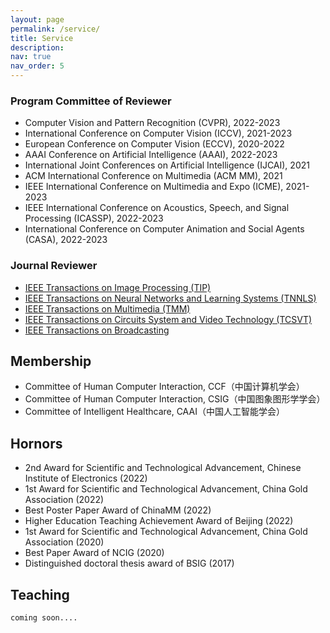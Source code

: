 ```yaml
---
layout: page
permalink: /service/
title: Service
description: 
nav: true
nav_order: 5
---
```


### Program Committee of Reviewer

* Computer Vision and Pattern Recognition (CVPR), 2022-2023
* International Conference on Computer Vision (ICCV), 2021-2023
* European Conference on Computer Vision (ECCV), 2020-2022
* AAAI Conference on Artificial Intelligence (AAAI), 2022-2023
* International Joint Conferences on Artificial Intelligence (IJCAI), 2021
* ACM International Conference on Multimedia (ACM MM), 2021
* IEEE International Conference on Multimedia and Expo (ICME), 2021-2023
* IEEE International Conference on Acoustics, Speech, and Signal Processing (ICASSP), 2022-2023
* International Conference on Computer Animation and Social Agents (CASA), 2022-2023

### Journal Reviewer

* [IEEE Transactions on Image Processing (TIP)](http://ieeexplore.ieee.org/xpl/RecentIssue.jsp?punumber=83)
* [IEEE Transactions on Neural Networks and Learning Systems (TNNLS)](http://ieeexplore.ieee.org/xpl/RecentIssue.jsp?punumber=5962385)
* [IEEE Transactions on Multimedia (TMM)](http://ieeexplore.ieee.org/xpl/RecentIssue.jsp?punumber=6046)
* [IEEE Transactions on Circuits System and Video Technology (TCSVT)](http://ieeexplore.ieee.org/xpl/RecentIssue.jsp?punumber=76)
* [IEEE Transactions on Broadcasting](https://ieeexplore.ieee.org/xpl/RecentIssue.jsp?punumber=11)

## Membership

* Committee of Human Computer Interaction, CCF（中国计算机学会）
* Committee of Human Computer Interaction, CSIG（中国图象图形学学会）
* Committee of Intelligent Healthcare, CAAI（中国人工智能学会）

## Hornors

* 2nd Award for Scientific and Technological Advancement, Chinese Institute of Electronics (2022)
* 1st Award for Scientific and Technological Advancement, China Gold Association (2022)
* Best Poster Paper Award of ChinaMM (2022)
* Higher Education Teaching Achievement Award of Beijing (2022)
* 1st Award for Scientific and Technological Advancement, China Gold Association (2020)
* Best Paper Award of NCIG (2020)
* Distinguished doctoral thesis award of BSIG (2017)

## Teaching

    coming soon....
